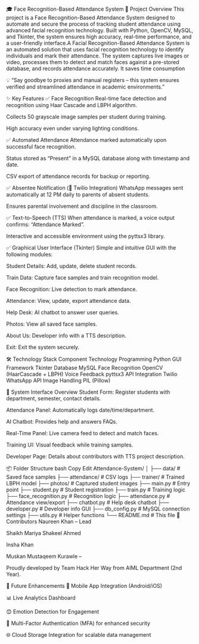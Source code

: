 🎓 Face Recognition-Based Attendance System
📌 Project Overview
This project is a Face Recognition-Based Attendance System designed to automate and secure the process of tracking student attendance using advanced facial recognition technology. Built with Python, OpenCV, MySQL, and Tkinter, the system ensures high accuracy, real-time performance, and a user-friendly interface.A Facial Recognition-Based Attendance System is an automated solution that uses facial recognition technology to identify individuals and mark their attendance. The system captures live images or video, processes them to detect and match faces against a pre-stored database, and records attendance accurately. It saves time consumption

💡 “Say goodbye to proxies and manual registers – this system ensures verified and streamlined attendance in academic environments.”

✨ Key Features
✅ Face Recognition
Real-time face detection and recognition using Haar Cascade and LBPH algorithm.

Collects 50 grayscale image samples per student during training.

High accuracy even under varying lighting conditions.

✅ Automated Attendance
Attendance marked automatically upon successful face recognition.

Status stored as “Present” in a MySQL database along with timestamp and date.

CSV export of attendance records for backup or reporting.

✅ Absentee Notification (📲 Twilio Integration)
WhatsApp messages sent automatically at 12 PM daily to parents of absent students.

Ensures parental involvement and discipline in the classroom.

✅ Text-to-Speech (TTS)
When attendance is marked, a voice output confirms: “Attendance Marked”.

Interactive and accessible environment using the pyttsx3 library.

✅ Graphical User Interface (Tkinter)
Simple and intuitive GUI with the following modules:

Student Details: Add, update, delete student records.

Train Data: Capture face samples and train recognition model.

Face Recognition: Live detection to mark attendance.

Attendance: View, update, export attendance data.

Help Desk: AI chatbot to answer user queries.

Photos: View all saved face samples.

About Us: Developer info with a TTS description.

Exit: Exit the system securely.

🛠 Technology Stack
Component	Technology
Programming	Python
GUI Framework	Tkinter
Database	MySQL
Face Recognition	OpenCV (HaarCascade + LBPH)
Voice Feedback	pyttsx3
API Integration	Twilio WhatsApp API
Image Handling	PIL (Pillow)

📸 System Interface Overview
Student Form: Register students with department, semester, contact details.

Attendance Panel: Automatically logs date/time/department.

AI Chatbot: Provides help and answers FAQs.

Real-Time Panel: Live camera feed to detect and match faces.

Training UI: Visual feedback while training samples.

Developer Page: Details about contributors with TTS project description.

📦 Folder Structure
bash
Copy
Edit
Attendance-System/
│
├── data/                   # Saved face samples
├── attendance/             # CSV logs
├── trainer/                # Trained LBPH model
├── photos/                 # Captured student images
├── main.py                 # Entry point
├── student.py              # Student registration
├── train.py                # Training logic
├── face_recognition.py     # Recognition logic
├── attendance.py           # Attendance view/export
├── chatbot.py              # Help desk chatbot
├── developer.py            # Developer info GUI
├── db_config.py            # MySQL connection settings
├── utils.py                # Helper functions
└── README.md               # This file
👥 Contributors
Naureen Khan – Lead 

Shaikh Mariya Shakeel Ahmed 

Insha Khan 

Muskan Mustaqeem Kurawle –

Proudly developed by Team Hack Her Way from AIML Department (2nd Year).

🚀 Future Enhancements
📱 Mobile App Integration (Android/iOS)

📊 Live Analytics Dashboard

😊 Emotion Detection for Engagement

🔐 Multi-Factor Authentication (MFA) for enhanced security

🌐 Cloud Storage Integration for scalable data management
